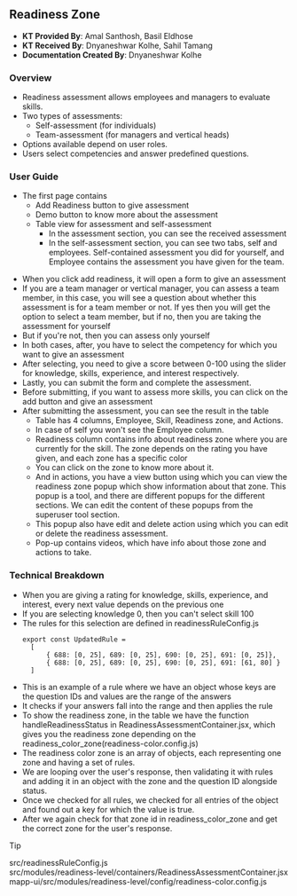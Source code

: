 ## Readiness Zone
+ **KT Provided By**: Amal Santhosh, Basil Eldhose
+ **KT Received By**: Dnyaneshwar Kolhe, Sahil Tamang
+ **Documentation Created By**: Dnyaneshwar Kolhe
### Overview
- Readiness assessment allows employees and managers to evaluate skills.
- Two types of assessments:
  - Self-assessment (for individuals)
  - Team-assessment (for managers and vertical heads)
- Options available depend on user roles.
- Users select competencies and answer predefined questions.
### User Guide
+ The first page contains
  - Add Readiness button to give assessment
  - Demo button to know more about the assessment
  - Table view for assessment and self-assessment
    - In the assessment section, you can see the received assessment
    - In the self-assessment section, you can see two tabs, self and employees. Self-contained assessment you did for yourself, and Employee contains the assessment you have given for the team.
- When you click add readiness, it will open a form to give an assessment
- If you are a team manager or vertical manager, you can assess a team member, in this case, you will see a question about whether this assessment is for a team member or not. If yes then you will get the option to select a team member, but if no, then you are taking the assessment for yourself
- But if you're not, then you can assess only yourself
- In both cases, after, you have to select the competency for which you want to give an assessment
- After selecting, you need to give a score between 0-100 using the slider for knowledge, skills, experience, and interest respectively.
- Lastly, you can submit the form and complete the assessment.
- Before submitting, if you want to assess more skills, you can click on the add button and give an assessment
- After submitting the assessment, you can see the result in the table
  - Table has 4 columns, Employee, Skill, Readiness zone, and Actions.
  - In case of self you won't see the Employee column.
  - Readiness column contains info about readiness zone where you are currently for the skill. The zone depends on the rating you have given, and each zone has a specific color
  - You can click on the zone to know more about it.
  - And in actions, you have a view button using which you can view the readiness zone popup which show information about that zone. This popup is a tool, and there are different popups for the different sections. We can edit the content of these popups from the superuser tool section.
  - This popup also have edit and delete action using which you can edit or delete the readiness assessment.
  - Pop-up contains videos, which have info about those zone and actions to take.
### Technical Breakdown
- When you are giving a rating for knowledge, skills, experience, and interest, every next value depends on the previous one
- If you are selecting knowledge 0, then you can't select skill 100
- The rules for this selection are defined in readinessRuleConfig.js
  ```
  export const UpdatedRule =
    [
        { 688: [0, 25], 689: [0, 25], 690: [0, 25], 691: [0, 25]}, 
        { 688: [0, 25], 689: [0, 25], 690: [0, 25], 691: [61, 80] }
    ]
  ```
- This is an example of a rule where we have an object whose keys are the question IDs and values are the range of the answers
- It checks if your answers fall into the range and then applies the rule
- To show the readiness zone, in the table we have the function handleReadinessStatus in ReadinessAssessmentContainer.jsx, which gives you the readiness zone depending on the readiness_color_zone(readiness-color.config.js)
- The readiness color zone is an array of objects, each representing one zone and having a set of rules.
- We are looping over the user's response, then validating it with rules and adding it in an object with the zone and the question ID alongside status.
- Once we checked for all rules, we checked for all entries of the object and found out a key for which the value is true.
- After we again check for that zone id in readiness_color_zone and get the correct zone for the user's response.

> [!TIP]
> src/readinessRuleConfig.js\
> src/modules/readiness-level/containers/ReadinessAssessmentContainer.jsx\
> mapp-ui/src/modules/readiness-level/config/readiness-color.config.js
